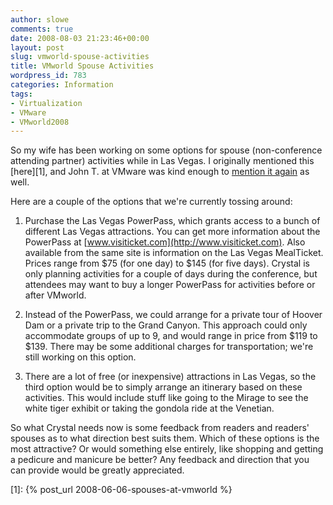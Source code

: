 ```yaml
---
author: slowe
comments: true
date: 2008-08-03 21:23:46+00:00
layout: post
slug: vmworld-spouse-activities
title: VMworld Spouse Activities
wordpress_id: 783
categories: Information
tags:
- Virtualization
- VMware
- VMworld2008
---
```


So my wife has been working on some options for spouse (non-conference attending partner) activities while in Las Vegas. I originally mentioned this [here][1], and John T. at VMware was kind enough to [mention it again](http://blogs.vmware.com/vmtn/2008/07/vmworld-early-b.html) as well.

Here are a couple of the options that we're currently tossing around:

1. Purchase the Las Vegas PowerPass, which grants access to a bunch of different Las Vegas attractions. You can get more information about the PowerPass at [www.visiticket.com](http://www.visiticket.com). Also available from the same site is information on the Las Vegas MealTicket. Prices range from $75 (for one day) to $145 (for five days). Crystal is only planning activities for a couple of days during the conference, but attendees may want to buy a longer PowerPass for activities before or after VMworld.

2. Instead of the PowerPass, we could arrange for a private tour of Hoover Dam or a private trip to the Grand Canyon. This approach could only accommodate groups of up to 9, and would range in price from $119 to $139. There may be some additional charges for transportation; we're still working on this option.

3. There are a lot of free (or inexpensive) attractions in Las Vegas, so the third option would be to simply arrange an itinerary based on these activities. This would include stuff like going to the Mirage to see the white tiger exhibit or taking the gondola ride at the Venetian.

So what Crystal needs now is some feedback from readers and readers' spouses as to what direction best suits them. Which of these options is the most attractive? Or would something else entirely, like shopping and getting a pedicure and manicure be better? Any feedback and direction that you can provide would be greatly appreciated.

[1]: {% post_url 2008-06-06-spouses-at-vmworld %}

